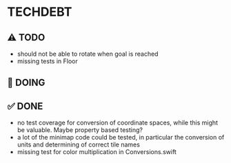 # TECHDEBT

## ⚠️ TODO
- should not be able to rotate when goal is reached
- missing tests in Floor

## 🚧 DOING

## ✅ DONE
- no test coverage for conversion of coordinate spaces, while this might be valuable. Maybe property based testing?
- a lot of the minimap code could be tested, in particular the conversion of units and determining of correct tile names
- missing test for color multiplication in Conversions.swift
